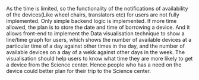 As the time is limited, so the functionality of the notifications of availability of the devices(Like wheel chairs, translators etc) for users are not fully implemented. Only simple backend logic is implemented. If more time allowed, the plan is to store the date and time of borrowing a device. And it allows front-end to implement the Data visualisation technique to show a line/time graph for users, which shows the number of available devices at a particular time of a day against other times in the day, and the number of available devices on a day of a wekk against other days in the week. The visualisation should help users to know what time they are more likely to get a device from the Science center. Hence people who has a need on the device could better plan for their trip to the Science center.
